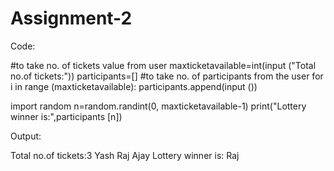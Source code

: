 # Assignment-2

Code:

#to take no. of tickets value from user
maxticketavailable=int(input ("Total no.of tickets:"))
participants=[]
#to take no. of participants from the user
for i in range (maxticketavailable):
  participants.append(input ())

import random
n=random.randint(0, maxticketavailable-1)
print("Lottery winner is:",participants [n])

Output:

Total no.of tickets:3
Yash
Raj
Ajay
Lottery winner is: Raj
